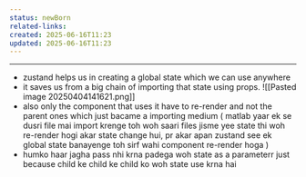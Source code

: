 ```yaml
---
status: newBorn
related-links: 
created: 2025-06-16T11:23
updated: 2025-06-16T11:23
---
```

---

- zustand helps us in creating a global state which we can use anywhere
- it saves us from a big chain of importing that state using props.
![[Pasted image 20250404141621.png]]
- also only the component that uses it have to re-render and not the parent ones which just bacame a importing medium ( matlab yaar ek se dusri file mai import krenge toh woh saari files jisme yee state thi woh re-render hogi akar state change hui, pr akar apan zustand see ek global state banayenge toh sirf wahi component re-render hoga )
- humko haar jagha pass nhi krna padega woh state as a parameterr just because child ke child ke child ko woh state use krna hai


